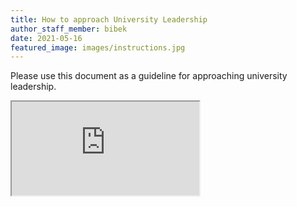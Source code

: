 ```yaml
---
title: How to approach University Leadership
author_staff_member: bibek
date: 2021-05-16
featured_image: images/instructions.jpg
---
```


Please use this document as a guideline for approaching university leadership. 

<iframe src="https://docs.google.com/document/d/e/2PACX-1vT2E81m6A8FuqZ919XmSEUX2ERMjU3yXpz9Zf6stOnPkNU6EqWG4ZbNlNtwcDMPwOupJfWVe9DixMjJ/pub?embedded=true"></iframe>


